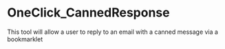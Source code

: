 # OneClick_CannedResponse
This tool will allow a user to reply to an email with a canned message via a bookmarklet
